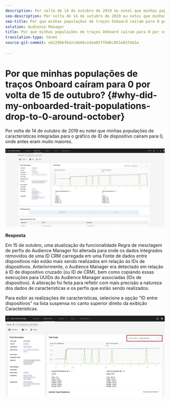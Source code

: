 ```yaml
---
description: Por volta de 14 de outubro de 2019 eu notei que minhas populações de características integradas para o gráfico de ID de dispositivo caíram para 0, onde antes eram muito maiores.
seo-description: Por volta de 14 de outubro de 2019 eu notei que minhas populações de características integradas para o gráfico de ID de dispositivo caíram para 0, onde antes eram muito maiores.
seo-title: Por que minhas populações de traços Onboard caíram para 0 por volta de 15 de outubro?
solution: Audience Manager
title: Por que minhas populações de traços Onboard caíram para 0 por volta de 15 de outubro?
translation-type: tm+mt
source-git-commit: eb129bbf642cb666ce3ea05ff606c051e02f4d1e

---
```



# Por que minhas populações de traços Onboard caíram para 0 por volta de 15 de outubro? {#why-did-my-onboarded-trait-populations-drop-to-0-around-october}

Por volta de 14 de outubro de 2019 eu notei que minhas populações de características integradas para o gráfico de ID de dispositivo caíram para 0, onde antes eram muito maiores.

![Imagem do menu suspenso ID do dispositivo](/help/using/support-issues/assets/device_id_populationdrop.png)

**Resposta**

Em 15 de outubro, uma atualização da funcionalidade Regra de mesclagem de perfis do Audience Manager foi alterada para onde os dados integrados removidos de uma ID CRM carregada em uma Fonte de dados entre dispositivos não estão mais sendo realizados em relação às IDs de dispositivos.  Anteriormente, o Audience Manager era detectado em relação à ID de dispositivo cruzado (ou ID de CRM), bem como copiando essas execuções para UUIDs do Audience Manager associadas (IDs de dispositivo).  A alteração foi feita para refletir com mais precisão a natureza dos dados de características e os perfis que estão sendo realizados.

Para exibir as realizações de características, selecione a opção &quot;ID entre dispositivos&quot; na lista suspensa no canto superior direito da exibição Características.

![Exibir Realizações por ID entre dispositivos](/help/using/support-issues/assets/deviceid-crossdevice.png)


